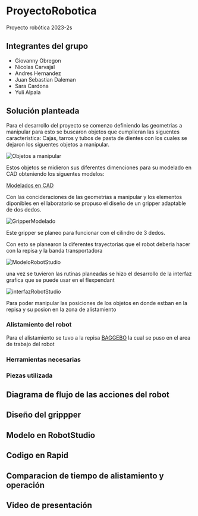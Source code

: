 # ProyectoRobotica
Proyecto robótica 2023-2s

## Integrantes del grupo
* Giovanny Obregon
* Nicolas Carvajal
* Andres Hernandez
* Juan Sebastian Daleman
* Sara Cardona
* Yuli Alpala

## Solución planteada
Para el desarrollo del proyecto se comenzo definiendo las geometrias a manipular para esto se buscaron objetos que cumplieran las siguentes caracteristica: Cajas, tarros y tubos de pasta de dientes con los cuales se dejaron los siguentes objetos a manipular.

![Objetos a manipular](https://github.com/jcarvajalu/ProyectoRobotica/assets/70998067/9cb21aaa-551a-4a4a-a6d5-93aaa27773c3)

Estos objetos se midieron sus diferentes dimenciones para su modelado en CAD obteniendo los siguentes modelos:

[Modelados en CAD](https://github.com/jcarvajalu/ProyectoRobotica/tree/main/Modelado)

Con las concideraciones de las geometrias a manipular y los elementos diponibles en el laboratorio se propuso el diseño de un gripper adaptable de dos dedos.

![GripperModelado](https://github.com/jcarvajalu/ProyectoRobotica/assets/70998067/5a473340-9b60-46fa-82d7-2b01571fbdb4)
 
 Este gripper se planeo para funcionar con el cilindro de 3 dedos.

 Con esto se planearon la diferentes trayectorias que el robot deberia hacer con la repisa y la banda transportadora

 ![ModeloRobotStudio](https://github.com/jcarvajalu/ProyectoRobotica/assets/70998067/ee8c0696-da70-4ff4-8ec8-ab55996a6f39)


 una vez se tuvieron las rutinas planeadas se hizo el desarrollo de la interfaz grafica que se puede usar en el flexpendant

 ![interfazRobotStudio](https://github.com/jcarvajalu/ProyectoRobotica/assets/70998067/0383ae40-93fd-48fe-a38d-67d12c906f77)

Para poder manipular las posiciones de los objetos en donde estban en la repisa y su posion en la zona de alistamiento


### Alistamiento del robot

Para el alistamiento se tuvo a la repisa [BAGGEBO](https://www.ikea.com/co/es/p/baggebo-estanteria-metal-blanco-50481172/) la cual se puso en el area de trabajo del robot

### Herramientas necesarias

### Piezas utilizada

## Diagrama de flujo de las acciones del robot

## Diseño del grippper

## Modelo en RobotStudio

## Codigo en Rapid

## Comparacion de tiempo de alistamiento y operación

## Video de presentación
